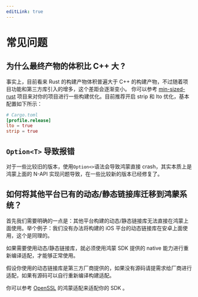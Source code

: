 ```yaml
---
editLink: true
---
```


# 常见问题

## 为什么最终产物的体积比 C++ 大 ?

事实上，目前看来 Rust 的构建产物体积普遍大于 C++ 的构建产物，不过随着项目功能和第三方库引入的增多，这个差距会逐渐变小。 你可以参考 [min-sized-rust](https://github.com/johnthagen/min-sized-rust) 项目来对你的项目进行一些构建优化。目前推荐开启 strip 和 lto 优化，基本配置如下所示：

```toml
# Cargo.toml
[profile.release]
lto = true
strip = true
```

## `Option<T>` 导致报错

对于一些比较旧的版本，使用`Option<>`语法会导致鸿蒙直接 crash，其实本质上是鸿蒙上面的 N-API 实现问题导致，在一些比较新的版本已经修复了。

## 如何将其他平台已有的动态/静态链接库迁移到鸿蒙系统？

首先我们需要明确的一点是：其他平台构建的动态/静态链接库无法直接在鸿蒙上面使用。举个例子：我们没有办法将构建的 iOS 平台的动态链接库在安卓上面使用，这个是同理的。

如果需要使用动态/静态链接库，就必须使用鸿蒙 SDK 提供的 native 能力进行重新编译适配，才能够正常使用。

假设你使用的动态链接库是第三方厂商提供的，如果没有源码请提需求给厂商进行适配，如果有源码可以自行重新编译构建适配。

你可以参考 [OpenSSL](https://github.com/ohos-rs/ohos-openssl) 的鸿蒙适配来适配你的 SDK 。
